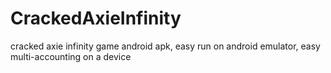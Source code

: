# CrackedAxieInfinity
cracked axie infinity game android apk, easy run on android emulator, easy multi-accounting on a device
